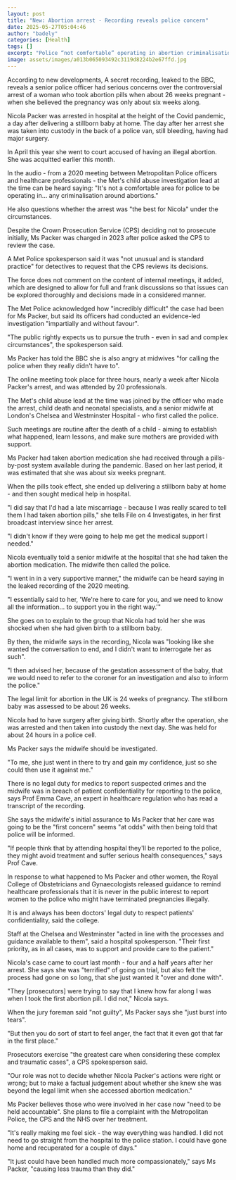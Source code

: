 ```yaml
---
layout: post
title: "New: Abortion arrest - Recording reveals police concern"
date: 2025-05-27T05:04:46
author: "badely"
categories: [Health]
tags: []
excerpt: "Police “not comfortable” operating in abortion criminalisation, says Met officer in case of Nicola Packer."
image: assets/images/a013b065093492c3119d8224b2e67ffd.jpg
---
```


According to new developments, A secret recording, leaked to the BBC, reveals a senior police officer had serious concerns over the controversial arrest of a woman who took abortion pills when about 26 weeks pregnant - when she believed the pregnancy was only about six weeks along.

Nicola Packer was arrested in hospital at the height of the Covid pandemic, a day after delivering a stillborn baby at home. The day after her arrest she was taken into custody in the back of a police van, still bleeding, having had major surgery.

In April this year she went to court accused of having an illegal abortion. She was acquitted earlier this month.

In the audio - from a 2020 meeting between Metropolitan Police officers and healthcare professionals - the Met's child abuse investigation lead at the time can be heard saying: "It's not a comfortable area for police to be operating in… any criminalisation around abortions."

He also questions whether the arrest was "the best for Nicola" under the circumstances.

Despite the Crown Prosecution Service (CPS) deciding not to prosecute initially, Ms Packer was charged in 2023 after police asked the CPS to review the case.

A Met Police spokesperson said it was "not unusual and is standard practice" for detectives to request that the CPS reviews its decisions.

The force does not comment on the content of internal meetings, it added, which are designed to allow for full and frank discussions so that issues can be explored thoroughly and decisions made in a considered manner.

The Met Police acknowledged how "incredibly difficult" the case had been for Ms Packer, but said its officers had conducted an evidence-led investigation "impartially and without favour".

"The public rightly expects us to pursue the truth - even in sad and complex circumstances", the spokesperson said.

Ms Packer has told the BBC she is also angry at midwives "for calling the police when they really didn't have to".

The online meeting took place for three hours, nearly a week after Nicola Packer's arrest, and was attended by 20 professionals.

The Met's child abuse lead at the time was joined by the officer who made the arrest, child death and neonatal specialists, and a senior midwife at London's Chelsea and Westminster Hospital - who first called the police.

Such meetings are routine after the death of a child - aiming to establish what happened, learn lessons, and make sure mothers are provided with support.

Ms Packer had taken abortion medication she had received through a pills-by-post system available during the pandemic. Based on her last period, it was estimated that she was about six weeks pregnant.

When the pills took effect, she ended up delivering a stillborn baby at home - and then sought medical help in hospital.

"I did say that I'd had a late miscarriage - because I was really scared to tell them I had taken abortion pills," she tells File on 4 Investigates, in her first broadcast interview since her arrest.

"I didn't know if they were going to help me get the medical support I needed."

Nicola eventually told a senior midwife at the hospital that she had taken the abortion medication. The midwife then called the police.

"I went in in a very supportive manner," the midwife can be heard saying in the leaked recording of the 2020 meeting.

"I essentially said to her, 'We're here to care for you, and we need to know all the information… to support you in the right way.'"

She goes on to explain to the group that Nicola had told her she was shocked when she had given birth to a stillborn baby.

By then, the midwife says in the recording, Nicola was "looking like she wanted the conversation to end, and I didn't want to interrogate her as such". 

"I then advised her, because of the gestation assessment of the baby, that we would need to refer to the coroner for an investigation and also to inform the police."

The legal limit for abortion in the UK is 24 weeks of pregnancy. The stillborn baby was assessed to be about 26 weeks.

Nicola had to have surgery after giving birth. Shortly after the operation, she was arrested and then taken into custody the next day. She was held for about 24 hours in a police cell.

Ms Packer says the midwife should be investigated.

"To me, she just went in there to try and gain my confidence, just so she could then use it against me."

There is no legal duty for medics to report suspected crimes and the midwife was in breach of patient confidentiality for reporting to the police, says Prof Emma Cave, an expert in healthcare regulation who has read a transcript of the recording.

She says the midwife's initial assurance to Ms Packer that her care was going to be the "first concern" seems "at odds" with then being told that police will be informed.

"If people think that by attending hospital they'll be reported to the police, they might avoid treatment and suffer serious health consequences," says Prof Cave.

In response to what happened to Ms Packer and other women, the Royal College of Obstetricians and Gynaecologists released guidance to remind healthcare professionals that it is never in the public interest to report women to the police who might have terminated pregnancies illegally.

It is and always has been doctors' legal duty to respect patients' confidentiality, said the college.

Staff at the Chelsea and Westminster "acted in line with the processes and guidance available to them", said a hospital spokesperson. "Their first priority, as in all cases, was to support and provide care to the patient."

Nicola's case came to court last month - four and a half years after her arrest. She says she was "terrified" of going on trial, but also felt the process had gone on so long, that she just wanted it "over and done with".

"They [prosecutors] were trying to say that I knew how far along I was when I took the first abortion pill. I did not," Nicola says.

When the jury foreman said "not guilty", Ms Packer says she "just burst into tears".

"But then you do sort of start to feel anger, the fact that it even got that far in the first place."

Prosecutors exercise "the greatest care when considering these complex and traumatic cases", a CPS spokesperson said.

"Our role was not to decide whether Nicola Packer's actions were right or wrong; but to make a factual judgement about whether she knew she was beyond the legal limit when she accessed abortion medication."

Ms Packer believes those who were involved in her case now "need to be held accountable". She plans to file a complaint with the Metropolitan Police, the CPS and the NHS over her treatment.

"It's really making me feel sick - the way everything was handled. I did not need to go straight from the hospital to the police station. I could have gone home and recuperated for a couple of days."

"It just could have been handled much more compassionately," says Ms Packer, "causing less trauma than they did."

